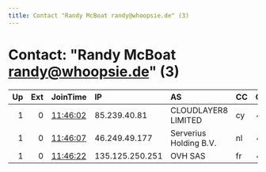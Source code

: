 ```yaml
---
title: Contact "Randy McBoat randy@whoopsie.de" (3)
---
```


# Contact: "Randy McBoat randy@whoopsie.de" (3)

|   Up |   Ext | JoinTime                                                                                              | IP              | AS                     | CC   |   ORp |   Dirp | OS    | Version   | Nickname   |   eFamMembers |
|-----:|------:|:------------------------------------------------------------------------------------------------------|:----------------|:-----------------------|:-----|------:|-------:|:------|:----------|:-----------|--------------:|
|    1 |     0 | [11:46:02](https://nusenu.github.io/OrNetStats/w/relay/D12298B9F2FA8DFB39958F282BFBCEC9F2CB0381.html) | 85.239.40.81    | CLOUDLAYER8 LIMITED    | cy   |   443 |      0 | Linux | 0.4.7.7   | idol5      |             4 |
|    1 |     0 | [11:46:07](https://nusenu.github.io/OrNetStats/w/relay/ADE1CFD69A6FBB7AC2970D7DE4E402BB529CF62D.html) | 46.249.49.177   | Serverius Holding B.V. | nl   |   443 |      0 | Linux | 0.4.7.7   | l0bst3r    |             4 |
|    1 |     0 | [11:46:22](https://nusenu.github.io/OrNetStats/w/relay/05FFCE91894DA6A74CF39C0C634F329CBF09423D.html) | 135.125.250.251 | OVH SAS                | fr   |   443 |      0 | Linux | 0.4.7.7   | l1st3n     |             4 |
